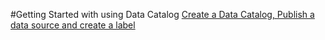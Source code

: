 #Getting Started with using Data Catalog
[Create a Data Catalog, Publish a data source and create a label](https://msit.microsoftstream.com/video/b0f999a9-e399-4253-acfb-4015c12adbce?referrer=https:%2F%2Fstatics.teams.cdn.office.net%2Fevergreen-assets%2Fsafelinks%2F1%2Fatp-safelinks.html)
